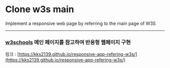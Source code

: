 # Clone w3s main 
Implement a responsive web page by referring to the main page of W3S

---

### [w3schools](https://www.w3schools.com/) 메인 페이지를 참고하여 반응형 웹페이지 구현


링크 : [https://kks2139.github.io/responsive-app-refering-w3s/](https://kks2139.github.io/responsive-app-refering-w3s/)
